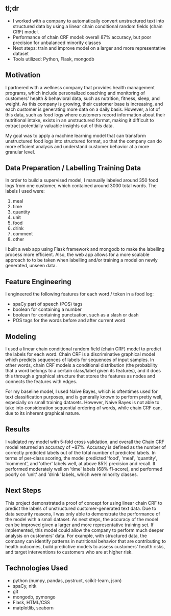 ## tl;dr
* I worked with a company to automatically convert unstructured text into structured data by using a linear chain conditional random fields (chain CRF) model.
* Performance of chain CRF model: overall 87% accuracy, but poor precision for unbalanced minority classes
* Next steps: train and improve model on a larger and more representative dataset
* Tools utilized: Python, Flask, mongodb

## Motivation
I partnered with a wellness company that provides health management programs, which include personalized coaching and monitoring of customers' health & behavioral data, such as nutrition, fitness, sleep, and weight. As this company is growing, their customer base is increasing, and each customer is generating more data on a daily basis. However, a lot of this data, such as food logs where customers record information about their nutritional intake, exists in an unstructured format, making it difficult to extract potentially valuable insights out of this data.

My goal was to apply a machine learning model that can transform unstructured food logs into structured format, so that the company can do more efficient analysis and understand customer behavior at a more granular level.

## Data Preparation / Labelling Training Data
In order to build a supervised model, I manually labeled around 350 food logs from one customer, which contained around 3000 total words. The labels I used were:
1. meal
2. time
3. quantity
4. unit
5. food
6. drink
7. comment
8. other

I built a web app using Flask framework and mongodb to make the labelling process more efficient. Also, the web app allows for a more scalable approach to to be taken when labelling and/or training a model on newly generated, unseen data.  


## Feature Engineering
I engineered the following features for each word / token in a food log:
* spaCy part of speech (POS) tags
* boolean for containing a number
* boolean for containing punctuation, such as a slash or dash
* POS tags for the words before and after current word

## Modeling
I used a linear chain conditional random field (chain CRF) model to predict the labels for each word. Chain CRF is a discriminative graphical model which predicts sequences of labels for sequences of input samples. In other words, chain CRF models a conditional distribution (the probability that a word belongs to a certain class/label given its features), and it does this through a graphical structure that stores the features as nodes and connects the features with edges.


For my baseline model, I used Naive Bayes, which is oftentimes used for text classification purposes, and is generally known to perform pretty well, especially on small training datasets. However, Naive Bayes is not able to take into consideration sequential ordering of words, while chain CRF can, due to its inherent graphical nature.


## Results
I validated my model with 5-fold cross validation, and overall the Chain CRF model returned an accuracy of ~87%. Accuracy is defined as the number of correctly predicted labels out of the total number of predicted labels. In terms of per-class scoring, the model predicted 'food', 'meal', 'quantity', 'comment', and 'other' labels well, at above 85% precision and recall. It performed moderately well on 'time' labels (68% f1-score), and performed poorly on 'unit' and 'drink' labels, which were minority classes.  


## Next Steps
This project demonstrated a proof of concept for using linear chain CRF to predict the labels of unstructured customer-generated text data. Due to data security reasons, I was only able to demonstrate the performance of the model with a small dataset. As next steps, the accuracy of the model can be improved given a larger and more representative training set. If implemented, this model could allow the company to perform much deeper analysis on customers' data. For example, with structured data, the company can identify patterns in nutritional behavior that are contributing to health outcomes, build predictive models to assess customers' health risks, and target interventions to customers who are at higher risk.


## Technologies Used
* python (numpy, pandas, pystruct, scikit-learn, json)
* spaCy, nltk
* git
* mongodb, pymongo
* Flask, HTML/CSS
* matplotlib, seaborn
